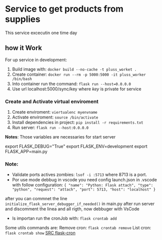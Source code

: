 # Service to get products from supplies
This service excecutin one time day

## how it Work

For up service in development:

1. Build image with: `docker build --no-cache -t pluss_worket .`
2. Create container: `docker run --rm -p 5000:5000 -it pluss_worker /bin/bash`
3. Into container run the command: `flask run --host=0.0.0.0`
4. Use url localhost:5000/sync/key  where _key_ is private for service

### Create and Activate virtual enviroment

1. Create enviroment: `viertualenc myenvname`
2. Activate enviroment: `source /bin/activate`
3. Install dependencies in project: `pip install -r requirements.txt`
4. Run server: `flask run --host:0.0.0.0`

**Notes**:
Those variables are necessaries for start server

export FLASK_DEBUG="True"
export FLASK_ENV=development
export FLASK_APP=main.py

### Note:

* Validate ports actives zombies: `lsof -i :5713` where 8713 is a port.
* Por use mode debbug in vscode you need config launch.json in .vscode with follow configuration:
`{
            "name": "Python: Flask attach",
            "type": "python",
            "request": "attach",
            "port": 5713,
            "host": "localhost"
        }`

after you can commnet the line `initialize_flask_server_debugger_if_needed()` in  main.py after run server and discomment the linea and all rigth, now debbuger with VsCode

* Is importan run the cronJob with:
 `flask crontab add`

Some utils commands are:
Remove cron: `flask crontab remove`
List cron: `flask crontab show`
[SRC flask-cron](https://pypi.org/project/flask-crontab/)




